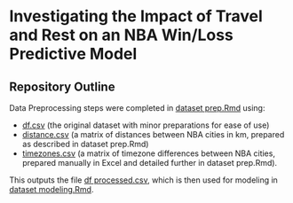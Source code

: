 # Investigating the Impact of Travel and Rest on an NBA Win/Loss Predictive Model

## Repository Outline

Data Preprocessing steps were completed in [dataset prep.Rmd](https://github.com/Andrew-W-Payne/CIND820/blob/main/dataset%20prep.Rmd) using:
- [df.csv](https://github.com/Andrew-W-Payne/CIND820/blob/main/df.csv) (the original dataset with minor preparations for ease of use)
- [distance.csv](https://github.com/Andrew-W-Payne/CIND820/blob/main/distance.csv) (a matrix of distances between NBA cities in km, prepared as described in dataset prep.Rmd)
- [timezones.csv](https://github.com/Andrew-W-Payne/CIND820/blob/main/timezones.csv) (a matrix of timezone differences between NBA cities, prepared manually in Excel and detailed further in dataset prep.Rmd). 

This outputs the file [df processed.csv](https://github.com/Andrew-W-Payne/CIND820/blob/main/df%20processed.csv), which is then used for modeling in [dataset modeling.Rmd](https://github.com/Andrew-W-Payne/CIND820/blob/main/dataset%20modeling.Rmd).

